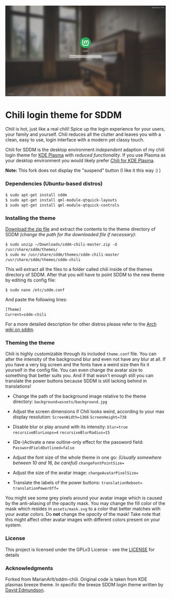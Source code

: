 ![Screenshot of the theme](preview.png "Preview")

# Chili login theme for SDDM

Chili is hot, just like a real chili! Spice up the login experience for your users, your family and yourself. Chili reduces all the clutter and leaves you with a clean, easy to use, login interface with a modern yet classy touch.

Chili for SDDM is the desktop environment *independent* adaption of my chili login theme for [KDE Plasma](https://www.kde.org/plasma-desktop) with *reduced functionality*. If you use Plasma as your desktop environment you would likely prefer [Chili for KDE Plasma](https://github.com/MarianArlt/kde-plasma-chili). 

**Note:** This fork does not display the "suspend" button (I like it this way :) )

### Dependencies (Ubuntu-based distros)
```
$ sudo apt-get install sddm
$ sudo apt-get install qml-module-qtquick-layouts
$ sudo apt-get install qml-module-qtquick-controls
```

### Installing the theme

[Download the zip file](https://github.com/lu0/sddm-chili/archive/master.zip) and extract the contents to the theme directory of SDDM *(change the path for the downloaded file if necessary)*:
```
$ sudo unzip ~/Downloads/sddm-chili-master.zip -d /usr/share/sddm/themes/
$ sudo mv /usr/share/sddm/themes/sddm-chili-master /usr/share/sddm/themes/sddm-chili
```
This will extract all the files to a folder called chili inside of the themes directory of SDDM. After that you will have to point SDDM to the new theme by editing its config file:
```
$ sudo nano /etc/sddm.conf
```
And paste the following lines:
```
[Theme]
Current=sddm-chili
```
For a more detailed description for other distros please refer to the [Arch wiki on sddm](https://wiki.archlinux.org/index.php/SDDM).

### Theming the theme

Chili is highly customizable through its included `theme.conf` file. You can alter the intensity of the background blur and even not have any blur at all. If you have a very big screen and the fonts have a weird size then fix it yourself in the config file. You can even change the avatar size to something that better suits you. And if that wasn't enough still you can translate the power buttons because SDDM is still lacking behind in translations!


  * Change the path of the background image relative to the theme directory:
  `background=assets/background.jpg`

  * Adjust the screen dimensions if Chili looks weird, according to your max display resolution:
  `ScreenWidth=1366`
  `ScreenHeight=738`

  * Disable blur or play around with its intensity:
  `blur=true`
  `recursiveBlurLoops=4`
  `recursiveBlurRadius=15`

  * (De-)Activate a new oultine-only effect for the password field:
  `PasswordFieldOutlined=false`

  * Adjust the font size of the whole theme in one go:
  *(Usually somewhere between 10 and 16, be careful)*
  `changeFontPointSize=`

  * Adjust the size of the avatar image:
  `changeAvatarPixelSize=`

  * Translate the labels of the power buttons:
  `translationReboot=`
  `translationPowerOff=`

You might see some grey pixels around your avatar image which is caused by the anti-aliasing of the opacity mask. You may change the fill color of the mask which resides in `assets/mask.svg` to a color that better matches with your avatar colors. Do **not** change the *opacity* of the mask! Take note that this might affect other avatar images with different colors present on your system.

### License

This project is licensed under the GPLv3 License - see the [LICENSE](LICENSE.md) for details

### Acknowledgments

Forked from MarianArlt/sddm-chili. Original code is taken from KDE plasmas breeze theme. In specific the breeze SDDM login theme written by [David Edmundson](davidedmundson@kde.org). 
